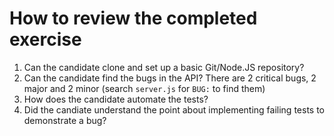 How to review the completed exercise
====================================

1. Can the candidate clone and set up a basic Git/Node.JS repository?
2. Can the candidate find the bugs in the API? There are 2 critical bugs, 2 major and 2 minor (search `server.js` for `BUG:` to find them)
3. How does the candidate automate the tests?
4. Did the candiate understand the point about implementing failing tests to demonstrate a bug?
